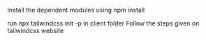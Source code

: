 Install the dependent modules using npm install
<!-- npm create vite@latest -- --template react client  -->
run npx tailwindcss init -p in client folder
Follow the steps given on tailwindcss website